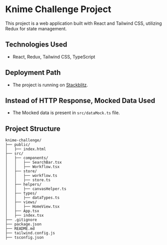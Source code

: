 # Knime Challenge Project


This project is a web application built with React and Tailwind CSS, utilizing Redux for state management.

## Technologies Used

- React, Redux, Tailwind CSS, TypeScript

## Deployment Path


- The project is running on [Stackblitz](https://stackblitz.com/~/github.com/fineanmol/challenge-knime).

## Instead of HTTP Response, Mocked Data Used
- The Mocked data is present in `src/dataMock.ts` file.

## Project Structure

```
knime-challenge/
├── public/
│   ├── index.html
├── src/
│   ├── components/
│   │   ├── SearchBar.tsx
│   │   ├── Workflow.tsx
│   ├── store/
│   │   ├── workflow.ts
│   │   ├── store.ts
│   ├── helpers/
│   │   ├── canvasHelper.ts
│   ├── types/
│   │   ├── dataTypes.ts
│   ├── views/
│   │   ├── HomeView.tsx
│   ├── App.tsx
│   ├── index.tsx
├── .gitignore
├── package.json
├── README.md
├── tailwind.config.js
├── tsconfig.json
```

